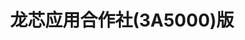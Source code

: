 ﻿---
id: 222
title: "龙芯应用合作社(3A5000)版"
weight: 222
version: "2.0.0-1.lnd.13"
updateTime: "2024-06-07T16:33:21"
debName: "http://113.24.212.22:8090/upload/file/loongsonapplication_2.0.0-1.lnd.13_loongarch64.deb"
debSize: "88.1MB"
command: "a"
---
